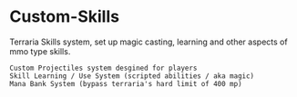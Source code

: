 # Custom-Skills
Terraria Skills system, set up magic casting, learning and other aspects of mmo type skills.

```
Custom Projectiles system desgined for players
Skill Learning / Use System (scripted abilities / aka magic)
Mana Bank System (bypass terraria's hard limit of 400 mp)
```
